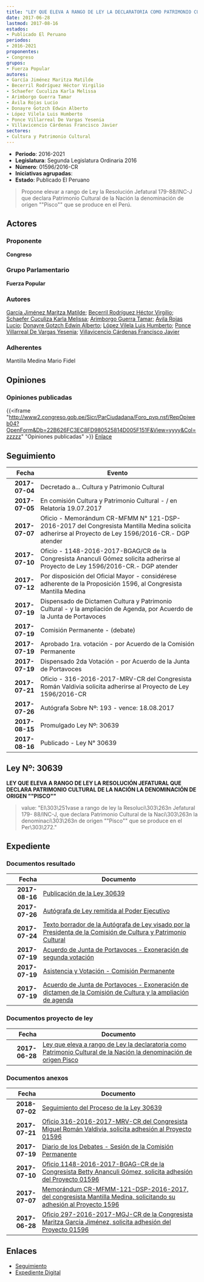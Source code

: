 ```yaml
---
title: "LEY QUE ELEVA A RANGO DE LEY LA DECLARATORIA COMO PATRIMONIO CULTURAL DE LA NACIÓN LA DENOMINACIÓN DE ORIGEN PISCO"
date: 2017-06-28
lastmod: 2017-08-16
estados:
- Publicado El Peruano
periodos:
- 2016-2021
proponentes:
- Congreso
grupos:
- Fuerza Popular
autores:
- García Jiménez Maritza Matilde
- Becerril Rodríguez Héctor Virgilio
- Schaefer Cuculiza Karla Melissa
- Arimborgo Guerra Tamar
- Ávila Rojas Lucio
- Donayre Gotzch Edwin Alberto
- López Vilela Luis Humberto
- Ponce Villarreal De Vargas Yesenia
- Villavicencio Cárdenas Francisco Javier
sectores:
- Cultura y Patrimonio Cultural
---
```

- **Periodo**: 2016-2021
- **Legislatura**: Segunda Legislatura Ordinaria 2016
- **Número**: 01596/2016-CR
- **Iniciativas agrupadas**: 
- **Estado**: Publicado El Peruano

> Propone elevar a rango de Ley la Resolución Jefatural 179-88/INC-J que declara Patrimonio Cultural de la Nación la denominación de origen ""Pisco"" que se produce en el Perú.


## Actores

### Proponente

**Congreso**

### Grupo Parlamentario

**Fuerza Popular**

### Autores

[García Jiménez Maritza Matilde](mailto:mailto:mgarciaj@congreso.gob.pe); [Becerril Rodríguez Héctor Virgilio](mailto:mailto:hbecerril@congreso.gob.pe); [Schaefer Cuculiza Karla Melissa](mailto:mailto:kschaefer@congreso.gob.pe); [Arimborgo Guerra Tamar](mailto:mailto:tarimborgo@congreso.gob.pe); [Ávila Rojas Lucio](mailto:mailto:lavilar@congreso.gob.pe); [Donayre Gotzch Edwin Alberto](mailto:mailto:edonayre@congreso.gob.pe); [López Vilela Luis Humberto](mailto:mailto:llopezv@congreso.gob.pe); [Ponce Villarreal De Vargas Yesenia](mailto:mailto:yponce@congreso.gob.pe); [Villavicencio Cárdenas Francisco Javier](mailto:mailto:fvillavicencio@congreso.gob.pe)

### Adherentes

Mantilla Medina Mario Fidel

## Opiniones

### Opiniones publicadas

{{<iframe "http://www2.congreso.gob.pe/Sicr/ParCiudadana/Foro_pvp.nsf/RepOpiweb04?OpenForm&Db=22B626FC3EC8FD980525814D005F151F&View=yyyy&Col=zzzzz" "Opiniones publicadas" >}}
[Enlace](http://www2.congreso.gob.pe/Sicr/ParCiudadana/Foro_pvp.nsf/RepOpiweb04?OpenForm&Db=22B626FC3EC8FD980525814D005F151F&View=yyyy&Col=zzzzz)


## Seguimiento

| Fecha | Evento |
|------:|--------|
| **2017-07-04** | Decretado a... Cultura y Patrimonio Cultural |
| **2017-07-05** | En comisión Cultura y Patrimonio Cultural - / en Relatoría 19.07.2017 |
| **2017-07-07** | Oficio - Memorándum CR-MFMM N° 121-DSP-2016-2017 del Congresista Mantilla Medina solicita adherirse al Proyecto de Ley 1596/2016-CR.- DGP atender |
| **2017-07-10** | Oficio - 1148-2016-2017-BGAG/CR de la Congresista Ananculi Gómez solicita adherirse al Proyecto de Ley 1596/2016-CR.- DGP atender |
| **2017-07-12** | Por disposición del Oficial Mayor - considérese adherente de la Proposición 1596, al Congresista Mantilla Medina |
| **2017-07-19** | Dispensado de Dictamen Cultura y Patrimonio Cultural - y la ampliación de Agenda, por Acuerdo de la Junta de Portavoces |
| **2017-07-19** | Comisión Permanente - (debate) |
| **2017-07-19** | Aprobado 1ra. votación - por Acuerdo de la Comisión Permanente |
| **2017-07-19** | Dispensado 2da Votación - por Acuerdo de la Junta de Portavoces |
| **2017-07-21** | Oficio - 316-2016-2017-MRV-CR del Congresista Román Valdivia solicita adherirse al Proyecto de Ley 1596/2016-CR |
| **2017-07-26** | Autógrafa Sobre Nº: 193 - vence: 18.08.2017 |
| **2017-08-15** | Promulgado Ley Nº: 30639 |
| **2017-08-16** | Publicado - Ley N° 30639 |

## Ley Nº: 30639

**LEY QUE ELEVA A RANGO DE LEY LA RESOLUCIÓN JEFATURAL QUE DECLARA PATRIMONIO CULTURAL DE LA NACIÓN LA DENOMINACIÓN DE ORIGEN ""PISCO""**

> value: "El\303\251vase a rango de ley la Resoluci\303\263n Jefatural 179- 88/INC-J, que declara Patrimonio Cultural de la Naci\303\263n la denominaci\303\263n de origen \"\"Pisco\"\" que se produce en el Per\303\272."


## Expediente

### Documentos resultado

| Fecha | Documento |
|------:|-----------|
| **2017-08-16** | [Publicación de la Ley 30639](http://www.leyes.congreso.gob.pe/Documentos/2016_2021/ADLP/Normas_Legales/30639-LEY.pdf) |
| **2017-07-26** | [Autógrafa de Ley remitida al Poder Ejecutivo](http://www.leyes.congreso.gob.pe/Documentos/2016_2021/ADLP/Texto_Aprobado/AU0159620170726.pdf) |
| **2017-07-24** | [Texto borrador de la Autógrafa de Ley visado por la Presidenta de la Comisión de Cultura y Patrimonio Cultural](http://www.leyes.congreso.gob.pe/Documentos/2016_2021/Texto_Borrador_de_Autografa/BAU01596200170724.pdf) |
| **2017-07-19** | [Acuerdo de Junta de Portavoces - Exoneración de segunda votación](http://www.leyes.congreso.gob.pe/Documentos/2016_2021/Acuerdos/Junta_Portavoces/AJP0159620170719..PDF) |
| **2017-07-19** | [Asistencia y Votación - Comisión Permanente](http://www.leyes.congreso.gob.pe/Documentos/2016_2021/Asistencia_y_Votacion/Proyectos_de_Ley/AVCP0159620170719.pdf) |
| **2017-07-19** | [Acuerdo de Junta de Portavoces - Exoneración de dictamen de la Comisión de Cultura y la ampliación de agenda](http://www.leyes.congreso.gob.pe/Documentos/2016_2021/Acuerdos/Junta_Portavoces/AJP0159620170719.pdf) |

### Documentos proyecto de ley

| Fecha | Documento |
|------:|-----------|
| **2017-06-28** | [Ley que eleva a rango de Ley la declaratoria como Patrimonio Cultural de la Nación la denominación de origen Pisco](http://www.leyes.congreso.gob.pe/Documentos/2016_2021/Proyectos_de_Ley_y_de_Resoluciones_Legislativas/PL0159620180628.pdf) |

### Documentos anexos

| Fecha | Documento |
|------:|-----------|
| **2018-07-02** | [Seguimiento del Proceso de la Ley 30639](http://www.leyes.congreso.gob.pe/Documentos/2016_2021/Seguimiento_de_Proyectos_de_Ley/01596PL20180702.pdf) |
| **2017-07-21** | [Oficio 316-2016-2017-MRV-CR del Congresista Miguel Román Valdivia, solicita adhesión al Proyecto 01596](http://www.leyes.congreso.gob.pe/Documentos/2016_2021/Oficios/Congresistas/OFICIO-316-2016-2017-MRV-CR.pdf) |
| **2017-07-19** | [Diario de los Debates - Sesión de la Comisión Permanente](http://www2.congreso.gob.pe/Sicr/DiarioDebates/Publicad.nsf/SesionesPleno/05256D6E0073DFE905258163000BD65B/$FILE/PER-2016-14.pdf) |
| **2017-07-10** | [Oficio 1148-2016-2017-BGAG-CR de la Congresista Betty Ananculi Gómez, solicita adhesión del Proyecto 01596](http://www.leyes.congreso.gob.pe/Documentos/2016_2021/Oficios/Congresistas/OFICIO-1148-2016-2017-BGAG-CR.pdf) |
| **2017-07-07** | [Memorándum CR-MFMM-121-DSP-2016-2017, del congresista Mantilla Medina, solicitando su adhesión al Proyecto 1596](http://www.leyes.congreso.gob.pe/Documentos/2016_2021/Oficios/Congresistas/MEMORANDUM-CR-MFMM-121-DSP-2016-2017.pdf) |
| **2017-06-28** | [Oficio 297-2016-2017-MGJ-CR de la Congresista Maritza García Jiménez, solicita adhesión del Proyecto 01596](http://www.leyes.congreso.gob.pe/Documentos/2016_2021/Oficios/Congresistas/OFICIO-297-2016-2017-MGJ-CR.pdf) |

## Enlaces

- [Seguimiento](http://www2.congreso.gob.pe/Sicr/TraDocEstProc/CLProLey2016.nsf/f7fff46988ca05b1052578e100829cc7/126e00c63e766aa80525814d00559f7a?OpenDocument)
- [Expediente Digital](http://www2.congreso.gob.pe/Sicr/TraDocEstProc/CLProLey2016.nsf/f7fff46988ca05b1052578e100829cc7/126e00c63e766aa80525814d00559f7a?OpenDocument&Click=05257FB7005EB655.eb71d0cf91d8294e05256cdf006b5706/$Body/0.1C6C)

